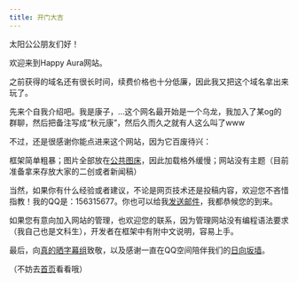 ```yaml
---
title: 开门大吉
---
```

太阳公公朋友们好！

欢迎来到Happy Aura网站。

之前获得的域名还有很长时间，续费价格也十分低廉，因此我又把这个域名拿出来玩了。

先来个自我介绍吧。我是康子，…这个网名最开始是一个乌龙，我加入了某og的群聊，然后把备注写成“秋元康”，然后久而久之就有人这么叫了www

不过，还是很感谢你能点进来这个网站，因为它百废待兴：

框架简单粗暴；图片全部放在[公共图床](sm.ms)，因此加载格外缓慢；网站没有主题（目前准备拿来存放大家的二创或者新闻稿）

当然，如果你有什么经验或者建议，不论是网页技术还是投稿内容，欢迎您不吝惜指教！我的QQ是：156315677。你也可以给我[发送邮件](mailto:dannychen46@yahoo.co.jp)，我都恭候您的到来。

如果您有意向加入网站的管理，也欢迎您的联系，因为管理网站没有编程语法要求（我自己也是文科生），开发者在框架中有附中文说明，容易上手。

最后，向[真的晒字幕组](https://space.bilibili.com/346794495?share_medium=android&share_source=copy_link&bbid=XYF7903F9488BBFD87C27C2558696228E7D1A&ts=1609080713773)致敬，以及感谢一直在QQ空间陪伴我们的[日向坂墙](https://h5.qzone.qq.com/mqzone/profile?starttime=1609080815534&hostuin=3527189601)。

（不妨去[首页](http://happyaura.art)看看哦）
